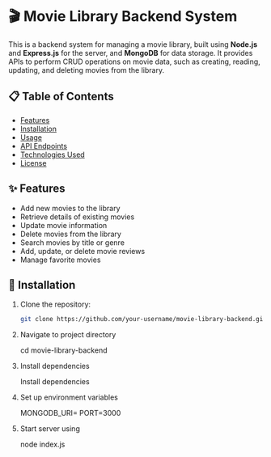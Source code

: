 # 🎬 Movie Library Backend System

This is a backend system for managing a movie library, built using **Node.js** and **Express.js** for the server, and **MongoDB** for data storage. It provides APIs to perform CRUD operations on movie data, such as creating, reading, updating, and deleting movies from the library.

## 📋 Table of Contents

- [Features](#features)
- [Installation](#installation)
- [Usage](#usage)
- [API Endpoints](#api-endpoints)
- [Technologies Used](#technologies-used)
- [License](#license)

## ✨ Features

- Add new movies to the library
- Retrieve details of existing movies
- Update movie information
- Delete movies from the library
- Search movies by title or genre
- Add, update, or delete movie reviews
- Manage favorite movies

## 🚀 Installation

1. Clone the repository:

   ```bash
   git clone https://github.com/your-username/movie-library-backend.git

2. Navigate to project directory

    cd movie-library-backend

3. Install dependencies

    Install dependencies

4. Set up environment variables

    MONGODB_URI=<your-mongodb-connection-string>
    PORT=3000

5. Start server using

    node index.js


